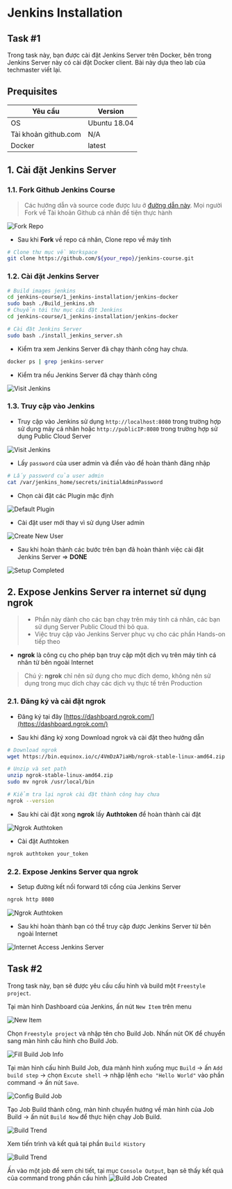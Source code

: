 # Jenkins Installation

## Task #1  

Trong task này, bạn được cài đặt Jenkins Server trên Docker, bên trong Jenkins Server này có cài đặt Docker client.
Bài này dựa theo lab của techmaster viết lại.

## Prequisites  

| Yêu cầu |  Version|  
|--|--|  
| OS | Ubuntu 18.04 |  
| Tài khoản github.com | N/A |  
| Docker| latest |  
  
## 1. Cài đặt Jenkins Server

### 1.1.  Fork Github Jenkins Course

> Các hướng dẫn và source code được lưu ở [đường dẫn này](https://github.com/HoangPhu98/jenkins-course). Mọi người Fork về Tài khoản Github cá nhân để tiện thực hành

![Fork Repo](./images/fork_repo.png)

- Sau khi **Fork** về repo cá nhân, Clone repo về máy tính

```sh
# Clone thư mục về Workspace
git clone https://github.com/${your_repo}/jenkins-course.git
```
  
### 1.2.  Cài đặt Jenkins Server

```sh
# Build images jenkins 
cd jenkins-course/1_jenkins-installation/jenkins-docker
sudo bash ./Build_jenkins.sh
# Chuyển tới thư mục cài đặt Jenkins
cd jenkins-course/1_jenkins-installation/jenkins-docker

# Cài đặt Jenkins Server
sudo bash ./install_jenkins_server.sh
```

- Kiểm tra xem Jenkins Server đã chạy thành công hay chưa.

```sh
docker ps | grep jenkins-server
```

- Kiểm tra nếu Jenkins Server đã chạy thành công

![Visit Jenkins](./images/docker_ps_result.png)

### 1.3. Truy cập vào Jenkins

- Truy cập vào Jenkins sử dụng `http://localhost:8080` trong trường hợp sử dụng máy cá nhân hoặc `http://publicIP:8080`  trong trường hợp sử dụng Public Cloud Server

![Visit Jenkins](./images/visitJenkins.JPG)

- Lấy `password` của user admin và điền vào để hoàn thành đăng nhập

```sh
# Lấy password của user admin
cat /var/jenkins_home/secrets/initialAdminPassword
```

- Chọn cài đặt các Plugin mặc định

![Default Plugin](./images/defaultPlugins.JPG)

- Cài đặt user mới thay vì sử dụng User admin

![Create New User](./images/new_admin_user.png)

- Sau khi hoàn thành các bước trên bạn đã hoàn thành việc cài đặt Jenkins Server => **DONE**

![Setup Completed](./images/setup_completed.png)

## 2. Expose Jenkins Server ra internet sử dụng ngrok

> - Phần này dành cho các bạn chạy trên máy tính cá nhân, các bạn sử dụng Server Public Cloud thì bỏ qua.
> - Việc truy cập vào Jenkins Server phục vụ cho các phần Hands-on tiếp theo

- **ngrok** là công cụ cho phép bạn truy cập một dịch vụ trên máy tính cá nhân từ bên ngoài Internet

> Chú ý: **ngrok** chỉ nên sử dụng cho mục đích demo, không nên sử dụng trong mục dích chạy các dịch vụ thực tế trên Production

### 2.1. Đăng ký và cài đặt ngrok

- Đăng ký tại đây [https://dashboard.ngrok.com/](https://dashboard.ngrok.com/)

- Sau khi đăng ký xong Download ngrok và cài đặt theo hướng dẫn

```sh
# Download ngrok
wget https://bin.equinox.io/c/4VmDzA7iaHb/ngrok-stable-linux-amd64.zip

# Unzip và set path
unzip ngrok-stable-linux-amd64.zip
sudo mv ngrok /usr/local/bin

# Kiểm tra lại ngrok cài đặt thành công hay chưa
ngrok --version
```

- Sau khi cài đặt xong **ngrok** lấy **Authtoken** để hoàn thành cài đặt

![Ngrok Authtoken](./images/ngrokAuthToken.JPG)

- Cài đặt Authtoken

```sh
ngrok authtoken your_token
```

### 2.2. Expose Jenkins Server qua ngrok

- Setup đường kết nối forward tới cổng của Jenkins Server

```sh
ngrok http 8080
```

![Ngrok Authtoken](./images/ngrok_expose.png)

- Sau khi hoàn thành bạn có thể truy cập được Jenkins Server từ bên ngoài Internet

![Internet Access Jenkins Server](./images/ngrok_jenkins_done.png)

## Task #2

Trong task này, bạn sẽ được yêu cầu cấu hình và build một `Freestyle project`.

Tại màn hình Dashboard của Jenkins, ấn nút `New Item` trên menu

![New Item](./images/push_new_item.png)

Chọn `Freestyle project` và nhập tên cho Build Job. Nhấn nút OK để chuyển sang màn hình cấu hình cho Build Job.

![Fill Build Job Info](./images/name_and_select_freestyle_project.png)

Tại màn hình cấu hình Build Job, đưa mành hình xuống mục `Build` -> ấn `Add build step` -> chọn `Excute shell` -> nhập lệnh `echo "Hello World"` vào phần command -> ấn nút `Save`.

![Config Build Job](./images/add_command.png)

Tạo Job Build thành công, màn hình chuyển hướng về màn hình của Job Build -> ấn nút `Build Now` để thực hiện chạy Job Build.

![Build Trend](./images/build_now.png)

Xem tiến trình và kết quả tại phần `Build History`

![Build Trend](./images/build_trend.png)

Ấn vào một job để xem chi tiết, tại mục `Console Output`, bạn sẽ thấy kết quả của command trong phần cấu hình
![Build Job Created](./images/freestyle_job_done.png)
